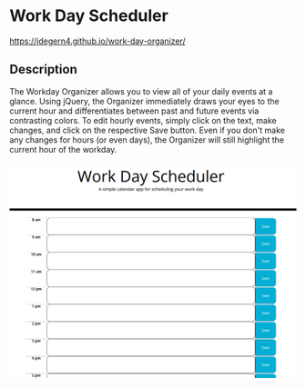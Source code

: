 # Work Day Scheduler

https://jdegern4.github.io/work-day-organizer/

## Description
The Workday Organizer allows you to view all of your daily events at a glance. Using jQuery, the Organizer immediately draws your eyes to the current hour and differentiates between past and future events via contrasting colors. To edit hourly events, simply click on the text, make changes, and click on the respective Save button. Even if you don't make any changes for hours (or even days), the Organizer will still highlight the current hour of the workday.


![](/Assets/wdo-screenshot.PNG)